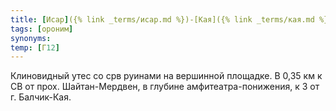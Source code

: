 ```yaml
---
title: [Исар]({% link _terms/исар.md %})-[Кая]({% link _terms/кая.md %})
tags: [ороним]
synonyms:
temp: [Г12]
---
```


Клиновидный утес со срв руинами на вершинной площадке. В 0,35 км к СВ от прох.
Шайтан-Мердвен, в глубине амфитеатра-понижения, к З от г. Балчик-Кая.
